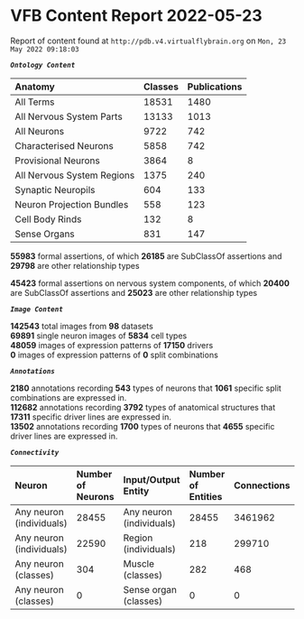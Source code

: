 
VFB Content Report 2022-05-23
=============================


Report of content found at ``http://pdb.v4.virtualflybrain.org`` on ``Mon, 23 May 2022 09:18:03``  
  
***``Ontology Content``***  

|Anatomy|Classes|Publications|
| :--- | :--- | :--- |
|All Terms|18531|1480|
|All Nervous System Parts|13133|1013|
|All Neurons|9722|742|
|Characterised Neurons|5858|742|
|Provisional Neurons|3864|8|
|All Nervous System Regions|1375|240|
|Synaptic Neuropils|604|133|
|Neuron Projection Bundles|558|123|
|Cell Body Rinds|132|8|
|Sense Organs|831|147|
  
  
**55983** formal assertions, of which **26185** are SubClassOf assertions and **29798** are other relationship types  
  
**45423** formal assertions on nervous system components, of which **20400** are SubClassOf assertions and **25023** are
 other relationship types  
  
***``Image Content``***  
  
**142543** total images from **98** datasets  
**69891** single neuron images of **5834** cell types  
**48059** images of expression patterns of **17150** drivers  
**0** images of expression patterns of **0** split combinations  
  
***``Annotations``***  
  
**2180** annotations recording **543** types of neurons that **1061** specific split combinations are expressed in.  
**112682** annotations recording **3792** types of anatomical structures that **17311** specific driver lines are 
expressed in.  
**13502** annotations recording **1700** types of neurons that **4655** specific driver lines are expressed in.  
  
***``Connectivity``***  

|Neuron|Number of Neurons|Input/Output Entity|Number of Entities|Connections|
| :--- | :--- | :--- | :--- | :--- |
|Any neuron (individuals)|28455|Any neuron (individuals)|28455|3461962|
|Any neuron (individuals)|22590|Region (individuals)|218|299710|
|Any neuron (classes)|304|Muscle (classes)|282|468|
|Any neuron (classes)|0|Sense organ (classes)|0|0|
  
